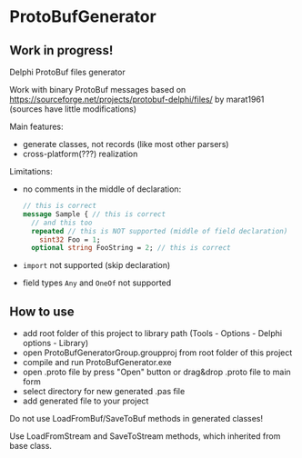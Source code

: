 # ProtoBufGenerator
## Work in progress!
Delphi ProtoBuf files generator

Work with binary ProtoBuf messages based on https://sourceforge.net/projects/protobuf-delphi/files/ by marat1961 (sources have little modifications)

Main features:
- generate classes, not records (like most other parsers)
- cross-platform(???) realization

Limitations:

- no comments in the middle of declaration:
  ```protobuf
  // this is correct
  message Sample { // this is correct
    // and this too
    repeated // this is NOT supported (middle of field declaration)
      sint32 Foo = 1;
    optional string FooString = 2; // this is correct
     ```

- ```import``` not supported (skip declaration)

- field types `Any` and `OneOf` not supported

## How to use
+ add root folder of this project to library path (Tools - Options - Delphi options - Library)
+ open ProtoBufGeneratorGroup.groupproj from root folder of this project
+ compile and run ProtoBufGenerator.exe
+ open .proto file by press "Open" button or drag&drop .proto file to main form
+ select directory for new generated .pas file
+ add generated file to your project

Do not use LoadFromBuf/SaveToBuf methods in generated classes!

Use LoadFromStream and SaveToStream methods, which inherited from base class.